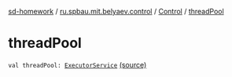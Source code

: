 [sd-homework](../../index.md) / [ru.spbau.mit.belyaev.control](../index.md) / [Control](index.md) / [threadPool](.)

# threadPool

`val threadPool: `[`ExecutorService`](http://docs.oracle.com/javase/6/docs/api/java/util/concurrent/ExecutorService.html) [(source)](https://github.com/StasBel/sd-homework/blob/gRPC/src/main/kotlin/ru/spbau/mit/belyaev/control/Control.kt#L22)